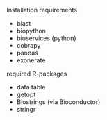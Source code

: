 Installation requirements

- blast
- biopython
- bioservices (python)
- cobrapy
- pandas
- exonerate

required R-packages

- data.table
- getopt
- Biostrings (via Bioconductor)
- stringr

